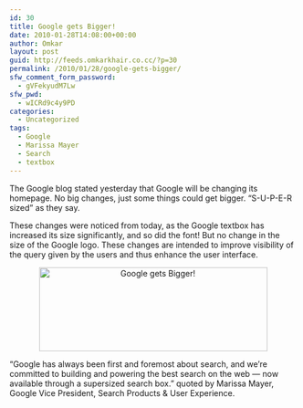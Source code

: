 ```yaml
---
id: 30
title: Google gets Bigger!
date: 2010-01-28T14:08:00+00:00
author: Omkar
layout: post
guid: http://feeds.omkarkhair.co.cc/?p=30
permalink: /2010/01/28/google-gets-bigger/
sfw_comment_form_password:
  - gVFekyudM7Lw
sfw_pwd:
  - wICRd9c4y9PD
categories:
  - Uncategorized
tags:
  - Google
  - Marissa Mayer
  - Search
  - textbox
---
```

The Google blog stated yesterday that Google will be changing its homepage. No big changes, just some things could get bigger. &#8220;S-U-P-E-R sized&#8221; as they say.

These changes were noticed from today, as the Google textbox has increased its size significantly, and so did the font! But no change in the size of the Google logo. These changes are intended to improve visibility of the query given by the users and thus enhance the user interface.

<p style="text-align: center;">
  <a href="http://3.bp.blogspot.com/_7ZYqYi4xigk/SqgeZQO37fI/AAAAAAAAEg4/SzruS1piwMA/s1600-h/new-old-search-next.png" target="_blank"><img src="http://3.bp.blogspot.com/_7ZYqYi4xigk/SqgeZQO37fI/AAAAAAAAEg4/SzruS1piwMA/s400/new-old-search-next.png" border="0" title="Google gets Bigger!" width="400" height="147" /></a>
</p>

&#8220;Google has always been first and foremost about search, and we&#8217;re committed to building and powering the best search on the web — now available through a supersized search box.&#8221; quoted by Marissa Mayer, Google Vice President, Search Products & User Experience.</p>